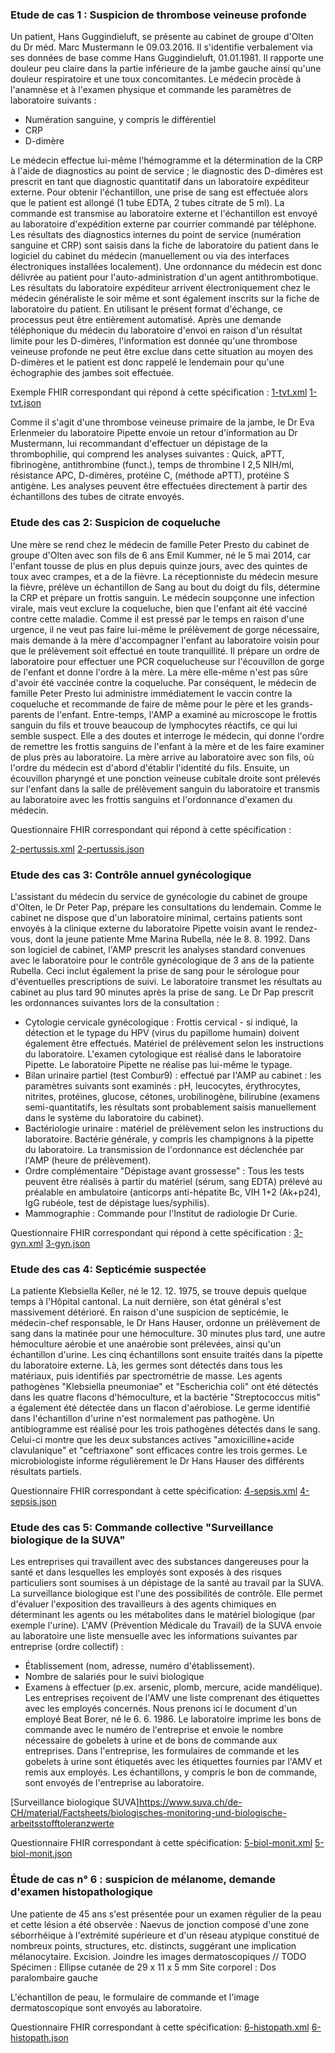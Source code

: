 <!-- markdownlint-disable MD001 MD033 MD041 -->

### Etude de cas 1 : Suspicion de thrombose veineuse profonde

Un patient, Hans Guggindieluft, se présente au cabinet de groupe d'Olten du Dr méd. Marc Mustermann le 09.03.2016. Il s'identifie verbalement via ses données de base comme Hans Guggindieluft, 01.01.1981. Il rapporte une douleur peu claire dans la partie inférieure de la jambe gauche ainsi qu'une douleur respiratoire et une toux concomitantes. Le médecin procède à l'anamnèse et à l'examen physique et commande les paramètres de laboratoire suivants :

* Numération sanguine, y compris le différentiel
* CRP
* D-dimère

Le médecin effectue lui-même l'hémogramme et la détermination de la CRP à l'aide de diagnostics au point de service ; le diagnostic des D-dimères est prescrit en tant que diagnostic quantitatif dans un laboratoire expéditeur externe. Pour obtenir l'échantillon, une prise de sang est effectuée alors que le patient est allongé (1 tube EDTA, 2 tubes citrate de 5 ml). La commande est transmise au laboratoire externe et l'échantillon est envoyé au laboratoire d'expédition externe par courrier commandé par téléphone. Les résultats des diagnostics internes du point de service (numération sanguine et CRP) sont saisis dans la fiche de laboratoire du patient dans le logiciel du cabinet du médecin (manuellement ou via des interfaces électroniques installées localement). Une ordonnance du médecin est donc délivrée au patient pour l'auto-administration d'un agent antithrombotique.
Les résultats du laboratoire expéditeur arrivent électroniquement chez le médecin généraliste le soir même et sont également inscrits sur la fiche de laboratoire du patient. En utilisant le présent format d'échange, ce processus peut être entièrement automatisé. Après une demande téléphonique du médecin du laboratoire d'envoi en raison d'un résultat limite pour les D-dimères, l'information est donnée qu'une thrombose veineuse profonde ne peut être exclue dans cette situation au moyen des D-dimères et le patient est donc rappelé le lendemain pour qu'une échographie des jambes soit effectuée.

Exemple FHIR correspondant qui répond à cette spécification :
[1-tvt.xml](https://github.com/hl7ch/ch-lab-order/tree/master/input/examples/bundle/1-tvt.xml)
[1-tvt.json](https://fhir.ch/ig/ch-lab-order/Questionnaire-1-tvt.json.html)

Comme il s'agit d'une thrombose veineuse primaire de la jambe, le Dr Eva Erlenmeier du laboratoire Pipette envoie un retour d'information au Dr Mustermann, lui recommandant d'effectuer un dépistage de la thrombophilie, qui comprend les analyses suivantes :
Quick, aPTT, fibrinogène, antithrombine (funct.), temps de thrombine I 2,5 NIH/ml, résistance APC, D-dimères, protéine C, (méthode aPTT), protéine S antigène.
Les analyses peuvent être effectuées directement à partir des échantillons des tubes de citrate envoyés.

### Etude des cas 2: Suspicion de coqueluche

Une mère se rend chez le médecin de famille Peter Presto du cabinet de groupe d'Olten avec son fils de 6 ans Emil Kummer, né le 5 mai 2014, car l'enfant tousse de plus en plus depuis quinze jours, avec des quintes de toux avec crampes, et a de la fièvre. La réceptionniste du médecin mesure la fièvre, prélève un échantillon de Sang au bout du doigt du fils, détermine la CRP et prépare un frottis sanguin. Le médecin soupçonne une infection virale, mais veut exclure la coqueluche, bien que l'enfant ait été vacciné contre cette maladie. Comme il est pressé par le temps en raison d'une urgence, il ne veut pas faire lui-même le prélèvement de gorge nécessaire, mais demande à la mère d'accompagner l'enfant au laboratoire voisin pour que le prélèvement soit effectué en toute tranquillité.
Il prépare un ordre de laboratoire pour effectuer une PCR coquelucheuse sur l'écouvillon de gorge de l'enfant et donne l'ordre à la mère. La mère elle-même n'est pas sûre d'avoir été vaccinée contre la coqueluche. Par conséquent, le médecin de famille Peter Presto lui administre immédiatement le vaccin contre la coqueluche et recommande de faire de même pour le père et les grands-parents de l'enfant. Entre-temps, l'AMP a examiné au microscope le frottis sanguin du fils et trouve beaucoup de lymphocytes réactifs, ce qui lui semble suspect. Elle a des doutes et interroge le médecin, qui donne l'ordre de remettre les frottis sanguins de l'enfant à la mère et de les faire examiner de plus près au laboratoire.
La mère arrive au laboratoire avec son fils, où l'ordre du médecin est d'abord d'établir l'identité du fils. Ensuite, un écouvillon pharyngé et une ponction veineuse cubitale droite sont prélevés sur l'enfant dans la salle de prélèvement sanguin du laboratoire et transmis au laboratoire avec les frottis sanguins et l'ordonnance d'examen du médecin.

Questionnaire FHIR correspondant qui répond à cette spécification :

[2-pertussis.xml](https://fhir.ch/ig/ch-lab-order/Questionnaire-2-pertussis.xml.html)
[2-pertussis.json](https://fhir.ch/ig/ch-lab-order/Questionnaire-2-pertussis.json.html)

### Etude des cas 3: Contrôle annuel gynécologique

L'assistant du médecin du service de gynécologie du cabinet de groupe d'Olten, le Dr Peter Pap, prépare les consultations du lendemain. Comme le cabinet ne dispose que d'un laboratoire minimal, certains patients sont envoyés à la clinique externe du laboratoire Pipette voisin avant le rendez-vous, dont la jeune patiente Mme Marina Rubella, née le 8. 8. 1992. Dans son logiciel de cabinet, l'AMP prescrit les analyses standard convenues avec le laboratoire pour le contrôle gynécologique de 3 ans de la patiente Rubella. Ceci inclut également la prise de sang pour le sérologue pour d'éventuelles prescriptions de suivi.
Le laboratoire transmet les résultats au cabinet au plus tard 90 minutes après la prise de sang. Le Dr Pap prescrit les ordonnances suivantes lors de la consultation :

* Cytologie cervicale gynécologique : Frottis cervical - si indiqué, la détection et le typage du HPV (virus du papillome humain) doivent également être effectués.
 Matériel de prélèvement selon les instructions du laboratoire.
 L'examen cytologique est réalisé dans le laboratoire Pipette. Le laboratoire Pipette ne réalise pas lui-même le typage.
* Bilan urinaire partiel (test Combur9) : effectué par l'AMP au cabinet : les paramètres suivants sont examinés : pH, leucocytes, érythrocytes, nitrites, protéines, glucose, cétones, urobilinogène, bilirubine (examens semi-quantitatifs, les résultats sont probablement saisis manuellement dans le système du laboratoire du cabinet).
* Bactériologie urinaire : matériel de prélèvement selon les instructions du laboratoire.
Bactérie générale, y compris les champignons à la pipette du laboratoire.
La transmission de l'ordonnance est déclenchée par l'AMP (heure de prélèvement).
* Ordre complémentaire "Dépistage avant grossesse" : Tous les tests peuvent être réalisés à partir du matériel (sérum, sang EDTA) prélevé au préalable en ambulatoire (anticorps anti-hépatite Bc, VIH 1+2 (Ak+p24), IgG rubéole, test de dépistage lues/syphilis).
* Mammographie : Commande pour l'Institut de radiologie Dr Curie.

Questionnaire FHIR correspondant qui répond à cette spécification :
[3-gyn.xml](https://fhir.ch/ig/ch-lab-order/Questionnaire-3-gyn.xml.html)
[3-gyn.json](https://fhir.ch/ig/ch-lab-order/Questionnaire-3-gyn.json.html)

### Etude des cas 4: Septicémie suspectée

La patiente Klebsiella Keller, né le 12. 12. 1975, se trouve depuis quelque temps à l'Hôpital cantonal. La nuit dernière, son état général s'est massivement détérioré. En raison d'une suspicion de septicémie, le médecin-chef responsable, le Dr Hans Hauser, ordonne un prélèvement de sang dans la matinée pour une hémoculture. 30 minutes plus tard, une autre hémoculture aérobie et une anaérobie sont prélevées, ainsi qu'un échantillon d'urine.
Les cinq échantillons sont ensuite traités dans la pipette du laboratoire externe. Là, les germes sont détectés dans tous les matériaux, puis identifiés par spectrométrie de masse. Les agents pathogènes "Klebsiella pneumoniae" et "Escherichia coli" ont été détectés dans les quatre flacons d'hémoculture, et la bactérie "Streptococcus mitis" a également été détectée dans un flacon d'aérobiose. Le germe identifié dans l'échantillon d'urine n'est normalement pas pathogène.
Un antibiogramme est réalisé pour les trois pathogènes détectés dans le sang. Celui-ci montre que les deux substances actives "amoxicilline+acide clavulanique" et "ceftriaxone" sont efficaces contre les trois germes. Le microbiologiste informe régulièrement le Dr Hans Hauser des différents résultats partiels.

Questionnaire FHIR correspondant à cette spécification:
[4-sepsis.xml](https://fhir.ch/ig/ch-lab-order/Questionnaire-4-sepsis.xml.html)
[4-sepsis.json](https://fhir.ch/ig/ch-lab-order/Questionnaire-4-sepsis.json.html)

### Etude des cas 5: Commande collective "Surveillance biologique de la SUVA"

Les entreprises qui travaillent avec des substances dangereuses pour la santé et dans lesquelles les employés sont exposés à des risques particuliers sont soumises à un dépistage de la santé au travail par la SUVA. La surveillance biologique est l'une des possibilités de contrôle. Elle permet d'évaluer l'exposition des travailleurs à des agents chimiques en déterminant les agents ou les métabolites dans le matériel biologique (par exemple l'urine).
L'AMV (Prévention Médicale du Travail) de la SUVA envoie au laboratoire une liste mensuelle avec les informations suivantes par entreprise (ordre collectif) :

* Établissement (nom, adresse, numéro d'établissement).
* Nombre de salariés pour le suivi biologique
* Examens à effectuer (p.ex. arsenic, plomb, mercure, acide mandélique).
Les entreprises reçoivent de l'AMV une liste comprenant des étiquettes avec les employés concernés. Nous prenons ici le document d'un employé Beat Borer, né le 6. 6. 1986. Le laboratoire imprime les bons de commande avec le numéro de l'entreprise et envoie le nombre nécessaire de gobelets à urine et de bons de commande aux entreprises. Dans l'entreprise, les formulaires de commande et les gobelets à urine sont étiquetés avec les étiquettes fournies par l'AMV et remis aux employés. Les échantillons, y compris le bon de commande, sont envoyés de l'entreprise au laboratoire.

[Surveillance biologique SUVA]<https://www.suva.ch/de-CH/material/Factsheets/biologisches-monitoring-und-biologische-arbeitsstofftoleranzwerte>

Questionnaire FHIR correspondant à cette spécification:
[5-biol-monit.xml](https://fhir.ch/ig/ch-lab-order/Questionnaire-5-biol-monit.xml.html)
[5-biol-monit.json](https://fhir.ch/ig/ch-lab-order/Questionnaire-5-biol-monit.json.html)

### Étude de cas n° 6 : suspicion de mélanome, demande d'examen histopathologique

Une patiente de 45 ans s'est présentée pour un examen régulier de la peau et cette lésion a été observée : Naevus de jonction composé d'une zone séborrhéique à l'extrémité supérieure et d'un réseau atypique constitué de nombreux points, structures, etc. distincts, suggérant une implication mélanocytaire. Excision. Joindre les images dermatoscopiques // TODO Spécimen : Ellipse cutanée de 29 x 11 x 5 mm Site corporel : Dos paralombaire gauche

L'échantillon de peau, le formulaire de commande et l'image dermatoscopique sont envoyés au laboratoire.

Questionnaire FHIR correspondant à cette spécification:
[6-histopath.xml](https://fhir.ch/ig/ch-lab-order/Questionnaire-6-histopath.xml.html)
[6-histopath.json](https://fhir.ch/ig/ch-lab-order/Questionnaire-6-histopath.json.html)
